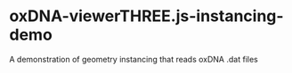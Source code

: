 # oxDNA-viewerTHREE.js-instancing-demo
A demonstration of geometry instancing that reads oxDNA .dat files
